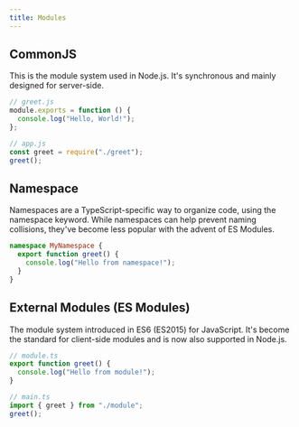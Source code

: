 ```yaml
---
title: Modules
---
```


## CommonJS

This is the module system used in Node.js. It's synchronous and mainly designed for server-side.

```js
// greet.js
module.exports = function () {
  console.log("Hello, World!");
};

// app.js
const greet = require("./greet");
greet();
```

## Namespace

Namespaces are a TypeScript-specific way to organize code, using the namespace keyword. While namespaces can help prevent naming collisions, they've become less popular with the advent of ES Modules.

```ts
namespace MyNamespace {
  export function greet() {
    console.log("Hello from namespace!");
  }
}
```

## External Modules (ES Modules)

The module system introduced in ES6 (ES2015) for JavaScript. It's become the standard for client-side modules and is now also supported in Node.js.

```ts
// module.ts
export function greet() {
  console.log("Hello from module!");
}

// main.ts
import { greet } from "./module";
greet();
```
